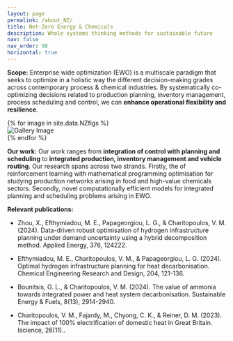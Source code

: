 ```yaml
---
layout: page
permalink: /about_NZ/
title: Net-Zero Energy & Chemicals
description: Whole systems thinking methods for sustainable future
nav: false
nav_order: 98
horizontal: true
---
```


**Scope:** Enterprise wide optimization (EWO) is a multiscale paradigm that seeks to optimize in a holistic way the different decision-making grades across contemporary process & chemical industries. By systematically co-optimizing decisions related to production planning, inventory management, process scheduling and control, we can **enhance operational flexibility and resilience**. 


<div class="carousel-wrap">
  {% for image in site.data.NZfigs %}
    <div class="carousel-slide">
      <img src="/assets/img/NetZero/{{ image.pic }}" alt="Gallery Image">
    </div>
  {% endfor %}
</div>

<script>
  document.addEventListener("DOMContentLoaded", function () {
    const slides = document.querySelectorAll('.carousel-slide');
    let current = 0;

    function showSlide(index) {
      slides.forEach((slide, i) => {
        slide.classList.toggle('active', i === index);
      });
    }

    function nextSlide() {
      current = (current + 1) % slides.length;
      showSlide(current);
    }

    showSlide(current);
    setInterval(nextSlide, 3000); // Change every 3 seconds
  });
</script>
**Our work:** Our work ranges from **integration of control with planning and scheduling** to **integrated production, inventory management and vehicle routing**. Our research  spans across two strands. Firstly, the of reinforcement learning with mathematical programming optimisation for studying production networks arising in food and high-value chemicals sectors. Secondly, novel computationally efficient models for integrated planning and scheduling problems arising in EWO. 


**Relevant publications:**

* Zhou, X., Efthymiadou, M. E., Papageorgiou, L. G., & Charitopoulos, V. M. (2024). Data-driven robust optimisation of hydrogen infrastructure planning under demand uncertainty using a hybrid decomposition method. Applied Energy, 376, 124222.

* Efthymiadou, M. E., Charitopoulos, V. M., & Papageorgiou, L. G. (2024). Optimal hydrogen infrastructure planning for heat decarbonisation. Chemical Engineering Research and Design, 204, 121-136.

* Bounitsis, G. L., & Charitopoulos, V. M. (2024). The value of ammonia towards integrated power and heat system decarbonisation. Sustainable Energy & Fuels, 8(13), 2914-2940.

* Charitopoulos, V. M., Fajardy, M., Chyong, C. K., & Reiner, D. M. (2023). The impact of 100% electrification of domestic heat in Great Britain. Iscience, 26(11)..